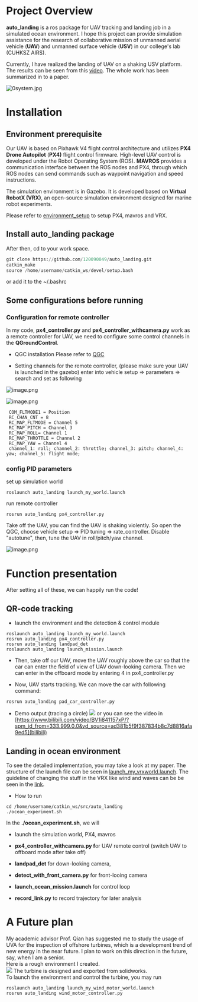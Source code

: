# Project Overview


**auto_landing** is a ros package for UAV tracking and landing job in a simulated ocean environment. I hope this project can provide simulation assistance for the research of collaborative mission of unmanned aerial vehicle (**UAV**)  and unmanned surface vehicle (**USV**) in our college's lab (CUHKSZ AIRS).

Currently, I have realized the landing of UAV on a shaking USV platform. The results can be seen from this [video](https://drive.google.com/file/d/1Du2hd4LyCqpviYpElHeEIIWHoj1bF2gY/view?usp=sharing). The whole work has been summarized in to a paper.

![0system.jpg](https://github.com/120090049/auto_landing/blob/master/pic/0system.jpg)


# Installation

## Environment prerequisite

Our UAV is based on Pixhawk V4 flight control architecture and utilizes **PX4 Drone Autopilot** (**PX4)** flight control firmware. High-level UAV control is developed under the Robot Operating System (ROS). **MAVROS** provides a communication interface between the ROS nodes and PX4, through which ROS nodes can send commands such as waypoint navigation and speed instructions. 

The simulation environment is in Gazebo. It is developed based on **Virtual RobotX (VRX)**, an open-source simulation environment designed for marine robot experiments.

Please refer to [environment_setup](https://github.com/120090049/auto_landing/wiki) to setup PX4, mavros and VRX.

## Install auto_landing package

After then, cd to your work space.

```Python
git clone https://github.com/120090049/auto_landing.git  
catkin_make  
source /home/username/catkin_ws/devel/setup.bash   
```

or add it to the ~/.bashrc

## Some configurations before running


### Configuration for remote controller

In my code, **px4_controller.py** and **px4_controller_withcamera.py** work as a remote controller for UAV, we need to configure some control channels in the **QGroundControl**. 

- QGC installation
Please refer to [QGC](https://blog.csdn.net/Legendyyy/article/details/127177714?ops_request_misc=%257B%2522request%255Fid%2522%253A%2522166971163916800180668420%2522%252C%2522scm%2522%253A%252220140713.130102334..%2522%257D&request_id=166971163916800180668420&biz_id=0&utm_medium=distribute.pc_search_result.none-task-blog-2~all~sobaiduend~default-2-127177714-null-null.142%5Ev67%5Econtrol,201%5Ev3%5Eadd_ask,213%5Ev2%5Et3_control1&utm_term=ubuntu18.04%E5%AE%89%E8%A3%85qgc%E5%9C%B0%E9%9D%A2%E7%AB%99&spm=1018.2226.3001.4187)

- Setting channels for the remote controller, (please make sure your UAV is launched in the gazebo)
enter into vehicle setup => parameters => search and set as following


![image.png](https://github.com/120090049/auto_landing/blob/master/pic/image.png)


![image.png](https://github.com/120090049/auto_landing/blob/master/pic/image%201.png)

```Plain Text
 COM_FLTMODE1 = Position
 RC_CHAN_CNT = 8
 RC_MAP_FLTMODE = Channel 5
 RC_MAP_PITCH = Channel 3
 RC_MAP_ROLL= Channel 1
 RC_MAP_THROTTLE = Channel 2
 RC_MAP_YAW = Channel 4
 channel_1: roll; channel_2: throttle; channel_3: pitch; channel_4: yaw; channel_5: flight mode;
```

### config PID parameters

set up simulation world

```Plain Text
roslaunch auto_landing launch_my_world.launch 
```

run remote controller

```Plain Text
rosrun auto_landing px4_controller.py
```

Take off the UAV, you can find the UAV is shaking violently. So open the QGC, choose vehicle setup => PID tuning => rate_controller. Disable "autotune", then, tune the UAV in roll/pitch/yaw channel.

![image.png](https://github.com/120090049/auto_landing/blob/master/pic/image%202.png)

# Function presentation


After setting all of these, we can happily run the code!

## QR-code tracking

- launch the environment and the detection & control module

```Plain Text
roslaunch auto_landing launch_my_world.launch
rosrun auto_landing px4_controller.py
rosrun auto_landing landpad_det
roslaunch auto_landing launch_mission.launch
```

- Then, take off our UAV, move the UAV roughly above the car so that the car can enter the field of view of UAV down-looking camera. Then we can enter in the offboard mode by entering 4 in px4_controller.py

- Now, UAV starts tracking. We can move the car with following command:

```Plain Text
rosrun auto_landing pad_car_controller.py
```

- Demo output (tracing a circle)
![](https://github.com/120090049/auto_landing/blob/master/pic/circlegif.gif)
or you can see the video in [https://www.bilibili.com/video/BV1i841157xP/?spm_id_from=333.999.0.0&vd_source=ad381b5f9f387834b8c7d8816afa9ed5](bilibili)

## Landing in ocean environment

To see the detailed implementation, you may take a look at my paper.
The structure of the launch file can be seen in [launch_my_vrxworld.launch](https://gitmind.cn/app/docs/ml4da866).
The guideline of changing the stuff in the VRX like wind and waves can be be seen in the [link](https://github.com/osrf/vrx/wiki/vrx_api_tutorials).

- How to run

```Plain Text
cd /home/username/catkin_ws/src/auto_landing
./ocean_experiment.sh
```


In the **./ocean_experiment.sh**, we will 

- launch the simulation world, PX4, mavros 

- **px4_controller_withcamera.py f**or UAV remote control (switch UAV to offboard mode after take off)

- **landpad_det** for down-looking camera, 

- **detect_with_front_camera.py** for front-looing camera

- **launch_ocean_mission.launch** for control loop

- **record_link.py** to record trajectory for later analysis


# A Future plan
My academic advisor Prof. Qian has suggested me to study the usage of UVA for the inspection of offshore turbines, which is a development trend of new energy in the near future. I plan to work on this direction in the future, say, when I am a senior.  
Here is a rough environment I created.   
![](https://github.com/120090049/auto_landing/blob/master/pic/windturbines.jpg)
The turbine is designed and exported from solidworks.  
To launch the environment and control the turbine, you may run
```
roslaunch auto_landing launch_my_wind_motor_world.launch
rosrun auto_landing wind_motor_controller.py
```

